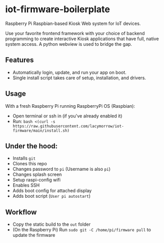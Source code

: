 # iot-firmware-boilerplate
Raspberry Pi Raspbian-based Kiosk Web system for IoT devices.

Use your favorite frontend framework with your choice of backend programming to create interactive Kiosk applications that have full, native system access. A python webview is used to bridge the gap.

## Features

- Automatically login, update, and run your app on boot.
- Single install script takes care of setup, installation, and drivers.

## Usage

With a fresh Raspberry Pi running RaspberryPi OS (Raspbian):

- Open terminal or ssh in (if you've already enabled it)
- Run: `bash <(curl -s https://raw.githubusercontent.com/lacymorrow/iot-firmware/main/install.sh)`

## Under the hood:

- Installs `git`
- Clones this repo
- Changes password to `pi` (Username is also `pi`)
- Changes splash screen
- Setup raspi-config wifi
- Enables SSH
- Adds boot config for attached display
- Adds boot script (`User pi autostart`)

## Workflow

- Copy the static build to the `out` folder
- (On the Raspberry Pi) Run `sudo git -C /home/pi/firmware pull` to update the firmware